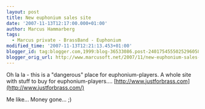 ```yaml
---
layout: post
title: New euphonium sales site
date: '2007-11-13T12:17:00.000+01:00'
author: Marcus Hammarberg
tags:
  - Marcus private - BrassBand - Euphonium
modified_time: '2007-11-13T12:21:13.453+01:00'
blogger_id: tag:blogger.com,1999:blog-36533086.post-2401754555025296058
blogger_orig_url: http://www.marcusoft.net/2007/11/new-euphonium-sales-site.html
---
```


Oh la
la - this is a "dangerous" place for euphonium-players. A whole site
with stuff to buy for euphonium-players....
[http://www.justforbrass.com](http://www.justforbrass.com/)

Me like... Money gone... ;)
